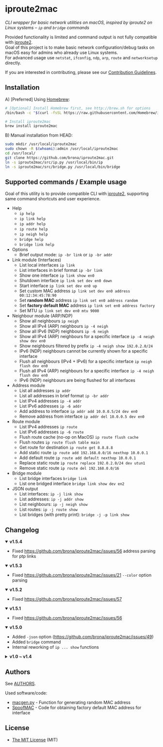 iproute2mac
===========

*CLI wrapper for basic network utilities on macOS, inspired by iproute2 on Linux systems – `ip` and `bridge` commands*

Provided functionality is limited and command output is not fully compatible with [iproute2].\
Goal of this project is to make basic network configuration/debug tasks on macOS easy for admins who already use Linux systems.\
For advanced usage use `netstat`, `ifconfig`, `ndp`, `arp`, `route` and `networksetup` directly.

If you are interested in contributing, please see our [Contribution Guidelines](./CONTRIBUTING.md).

## Installation

A) [Preferred] Using [Homebrew](http://brew.sh):

```bash
# [Optional] Install Homebrew first, see http://brew.sh for options
/bin/bash -c "$(curl -fsSL https://raw.githubusercontent.com/Homebrew/install/HEAD/install.sh)"

# Install iproute2mac
brew install iproute2mac
```

B) Manual installation from HEAD:

```bash
sudo mkdir /usr/local/iproute2mac
sudo chown -R $(whoami):admin /usr/local/iproute2mac
cd /usr/local/
git clone https://github.com/brona/iproute2mac.git
ln -s iproute2mac/src/ip.py /usr/local/bin/ip
ln -s iproute2mac/src/bridge.py /usr/local/bin/bridge
```

## Supported commands / Example usage

Goal of this utility is to provide compatible CLI with [iproute2], supporting same command shortcuts and user experience.

* Help
  * `ip help`
  * `ip link help`
  * `ip addr help`
  * `ip route help`
  * `ip neigh help`
  * `bridge help`
  * `bridge link help`
* Options
  * Brief output mode: `ip -br link` or `ip -br addr`
* Link module (Interfaces)
  * List local interfaces `ip link`
  * List interfaces in brief format `ip -br link`
  * Show one interface `ip link show en0`
  * Shutdown interface `ip link set dev en0 down`
  * Start interface `ip link set dev en0 up`
  * Set custom MAC address `ip link set dev en0 address 00:12:34:45:78:90`
  * Set **random MAC** address `ip link set en0 address random`
  * Set **factory default MAC** address `ip link set en0 address factory`
  * Set MTU `ip link set dev en0 mtu 9000`
* Neighbour module (ARP/NDP)
  * Show all neighbours `ip neigh`
  * Show all IPv4 (ARP) neighbours `ip -4 neigh`
  * Show all IPv6 (NDP) neighbours `ip -6 neigh`
  * Show all IPv4 (ARP) neighbours for a specific interface `ip -4 neigh show dev en0`
  * Show neighbours filtered by prefix `ip -4 neigh show 192.0.2.0/24`
  * IPv6 (NDP) neighbours cannot be currently shown for a specific interface
  * Flush all neighbours (IPv4 + IPv6) for a specific interface `ip neigh flush dev en0`
  * Flush all IPv4 (ARP) neighbours for a specific interface `ip -4 neigh flush dev en0`
  * IPv6 (NDP) neighbours are being flushed for all interfaces
* Address module
  * List all addresses `ip addr`
  * List all addresses in brief format `ip -br addr`
  * List IPv4 addresses `ip -4 addr`
  * List IPv6 addresses `ip -6 addr`
  * Add address to interface `ip addr add 10.0.0.5/24 dev en0`
  * Remove address from interface `ip addr del 10.0.0.5 dev en0`
* Route module
  * List IPv4 addresses `ip route`
  * List IPv6 addresses `ip -6 route`
  * Flush route cache (no-op on MacOS) `ip route flush cache`
  * Flush routes `ip route flush table main`
  * Get route for destination `ip route get 8.8.8.8`
  * Add static route `ip route add 192.168.0.0/16 nexthop 10.0.0.1`
  * Add default route `ip route add default nexthop 10.0.0.1`
  * Replace static route `ip route replace 192.0.2.0/24 dev utun1`
  * Remove static route `ip route del 192.168.0.0/16`
* Bridge module
  * List bridge interfaces `bridge link`
  * List one bridged interface `bridge link show dev en2`
* JSON output
  * List interfaces: `ip -j link show`
  * List addresses: `ip -j addr show`
  * List neighbours: `ip -j neigh show`
  * List routes: `ip -j route show`
  * List bridges (with pretty print): `bridge -j -p link show`

## Changelog
<details open>
  <summary><b>v1.5.4</b></summary>

- Fixed https://github.com/brona/iproute2mac/issues/56 address parsing for ptp links

</details>

<details open>
  <summary><b>v1.5.3</b></summary>

- Fixed https://github.com/brona/iproute2mac/issues/21 `--color` option parsing

</details>

<details open>
  <summary><b>v1.5.2</b></summary>

- Fixed https://github.com/brona/iproute2mac/issues/57

</details>

<details open>
  <summary><b>v1.5.1</b></summary>

- Fixed https://github.com/brona/iproute2mac/issues/56

</details>

<details open>
  <summary><b>v1.5.0</b></summary>

- Added `-json` option
  (https://github.com/brona/iproute2mac/issues/49)
- Added `bridge` command
- Internal reworking of `ip ... show` functions

</details>

<details>
  <summary><b>v1.0 ~ v1.4</b></summary>
  <details open>
    <summary><b>v1.4.2</b></summary>

  - `-color` option is now being ignored
    (https://github.com/brona/iproute2mac/issues/47, thanks [@lexhuismans](https://github.com/lexhuismans))
  - Added support for double dashed options,\
    e.g. `--color` as well as `-color`
  - `ip route add` now ignores 2 additional arguments,\
    e.g. `ip r a 1.1.1.1 via 2.2.2.2 dev utun5` is interpreted as `ip r a 1.1.1.1 via 2.2.2.2` (https://github.com/brona/iproute2mac/issues/45)

  </details>

  <details open>
    <summary><b>v1.4.1</b></summary>

  - Fixed `ip neigh show dev en0`
    (https://github.com/brona/iproute2mac/issues/43, thanks [@SimonTate](https://github.com/SimonTate))

  </details>

  <details open>
    <summary><b>v1.4.0</b></summary>

  - Internal cleanup and code style changes
  - Added support for blackhole routes `ip route add blackhole 192.0.2.0/24`
    (thanks [@mhio](https://github.com/mhio))
  - :warning: `ip route flush cache` no longer flushes anything
  - `ip route flush table main` flushes all routes
  - `ip neigh show 192.0.2.0/24` filters neighbours
  - Flag compatibility for `-help` and `-Version`
  - Uniform matching for show command alternatives

  </details>

  <details open>
    <summary><b>v1.3.0</b></summary>

  - Migrated to Python 3

  </details>

  <details open>
    <summary><b>v1.2.3</b></summary>

  - Fixed issues with `ip route` on macOS Catalina
    (thanks [@jiegec](https://github.com/jiegec))
  - `ip route` now returns host addresses
    (thanks [@crvv](https://github.com/crvv))
  - Added `ip route flush cache`
    (thanks [@npeters](https://github.com/npeters))
  - Added `ip route replace 192.0.2.0/24 dev utun1`
    (thanks [@npeters](https://github.com/npeters))
  - Added `ip addr add 192.0.2.1/32 peer 192.0.2.1 dev utun1`
    (thanks [@npeters](https://github.com/npeters))

  </details>

  <details open>
    <summary><b>v1.2.2</b></summary>

  - Fixed argument handling while using `ip -4`
    (thanks [@bsholdice](https://github.com/bsholdice))
  - Fixed `ip help`
    (thanks [@KireinaHoro](https://github.com/KireinaHoro))

  </details open>

  <details open>
    <summary><b>v1.2.1</b></summary>

  - Fixed error return codes and test script
  - `ip neigh flush` now requires specific device
    (consistent behaviour with iproute2)

  </details>

  <details open>
    <summary><b>v1.2.0</b></summary>

  - Enhanced input parsing to support arbitrary length commands
    (thanks [@deployable](https://github.com/deployable))
  - Added simple test script
    (thanks [@deployable](https://github.com/deployable))
  - Fixed error return codes to simulate iproute2\
    (currently, help messages are inconsistently printed to stderr for all errors, unlike in iproute2)

  </details>

  <details open>
    <summary><b>v1.1.2</b></summary>

  - `ip route get` now correctly shows `src` for IPv6 addresses (thanks [@codeaholics](https://github.com/codeaholics))

  </details>

  <details open>
    <summary><b>v1.1.1</b></summary>

  - Added `dev` option to `ip route add` command (thanks [@ThangCZ](https://github.com/ThangCZ))

  </details>

  <details open>
    <summary><b>v1.1.0</b></summary>

  - Added source IP address to `ip route get` command
  - Accepted to Homebrew master branch, tap is no longer supported

  </details>

  <details open>
    <summary><b>v1.0.9</b></summary>

  - Fixed versioning

  </details>

  <details open>
    <summary><b>v1.0.8</b></summary>

  - Better error handling and error messages (thanks [@rgcr](https://github.com/rgcr))

  </details>

  <details open>
    <summary><b>v1.0.7</b></summary>

  - Help messages are now sent to stderr (thanks [@rgcr](https://github.com/rgcr))

  </details>

  <details open>
    <summary><b>v1.0.6</b></summary>

  - Fixed `ip -6 neigh` failing for N status flag

  </details>

  <details open>
    <summary><b>v1.0.5</b></summary>

  - Added `s` shortcuts to `show` commands (thanks [@vmoutoussamy](https://github.com/vmoutoussamy))

  </details>

  <details open>
    <summary><b>v1.0.4</b></summary>

  - Added `ip neigh flush` (thanks [@ThangCZ](https://github.com/ThangCZ))
  - Added `dev` option to `ip neigh show` and `ip neigh flush`

  </details>

  <details open>
    <summary><b>v1.0.3</b></summary>

  - Fixed `ifconfig: dev: bad value` in `ip addr del`

  </details>

  <details open>
    <summary><b>v1.0.2</b></summary>

  - Interface name is concatenated to `ip addr` inet rows

  </details>
</details>

## Authors

See [AUTHORS](./AUTHORS).

Used software/code:

* [macgen.py](http://www.linux-kvm.com/sites/default/files/macgen.py) - Function for generating random MAC address
* [SpoofMAC](https://github.com/feross/SpoofMAC) - Code for obtaining factory default MAC address for interface

## License

* [The MIT License](./LICENSE) (MIT)


[iproute2]: http://www.policyrouting.org/iproute2.doc.html
